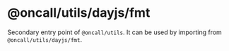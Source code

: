# @oncall/utils/dayjs/fmt

Secondary entry point of `@oncall/utils`. It can be used by importing from `@oncall/utils/dayjs/fmt`.
